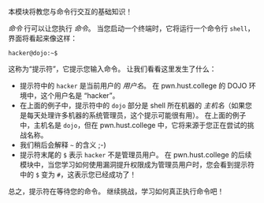 本模块将教您与命令行交互的基础知识！

_命令_ 行可以让您执行 _命令_。
当您启动一个终端时，它将运行一个命令行 `shell`，界面将看起来像这样：

```console
hacker@dojo:~$
```

这称为“提示符”，它提示您输入命令。
让我们看看这里发生了什么：

- 提示符中的 `hacker` 是当前用户的 _用户名_。
  在 pwn.hust.college 的 DOJO 环境中，这个用户名是 “hacker”。
- 在上面的例子中，提示符中的 `dojo` 部分是 shell 所在机器的 _主机名_（如果您是每天处理许多机器的系统管理员，这个提示可能很有用）。
  在上面的例子中，主机名是 `dojo`，但在 pwn.hust.college 中，它将来源于您正在尝试的挑战名称。
- 我们稍后会解释 `~` 的含义 ;-)
- 提示符末尾的 `$` 表示 `hacker` 不是管理员用户。
  在 pwn.hust.college 的后续模块中，当您学习如何使用漏洞提升权限成为管理员用户时，您会看到提示符中的 `$` 变为 `#`，这表示您已经成功了！

总之，提示符在等待您的命令。
继续挑战，学习如何真正执行命令吧！

